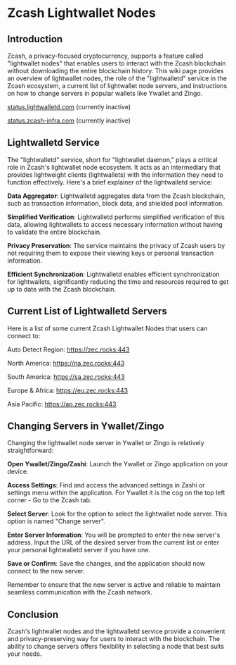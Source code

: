 
# Zcash Lightwallet Nodes

## Introduction

Zcash, a privacy-focused cryptocurrency, supports a feature called "lightwallet nodes" that enables users to interact with the Zcash blockchain without downloading the entire blockchain history. This wiki page provides an overview of lightwallet nodes, the role of the "lightwalletd" service in the Zcash ecosystem, a current list of lightwallet node servers, and instructions on how to change servers in popular wallets like Ywallet and Zingo.

[status.lightwalletd.com](https://status.lightwalletd.com) (currently inactive)

[status.zcash-infra.com](https://status.zcash-infra.com) (currently inactive)



## Lightwalletd Service

The "lightwalletd" service, short for "lightwallet daemon," plays a critical role in Zcash's lightwallet node ecosystem. It acts as an intermediary that provides lightweight clients (lightwallets) with the information they need to function effectively. Here's a brief explainer of the lightwalletd service:

__Data Aggregator__: Lightwalletd aggregates data from the Zcash blockchain, such as transaction information, block data, and shielded pool information.

__Simplified Verification__: Lightwalletd performs simplified verification of this data, allowing lightwallets to access necessary information without having to validate the entire blockchain.

__Privacy Preservation__: The service maintains the privacy of Zcash users by not requiring them to expose their viewing keys or personal transaction information.

__Efficient Synchronization__: Lightwalletd enables efficient synchronization for lightwallets, significantly reducing the time and resources required to get up to date with the Zcash blockchain.


## Current List of Lightwalletd Servers

Here is a list of some current Zcash Lightwallet Nodes that users can connect to:

Auto Detect Region: https://zec.rocks:443

North America: https://na.zec.rocks:443

South America: https://sa.zec.rocks:443

Europe & Africa: https://eu.zec.rocks:443

Asia Pacific: https://ap.zec.rocks:443

## Changing Servers in Ywallet/Zingo

Changing the lightwallet node server in Ywallet or Zingo is relatively straightforward:

__Open Ywallet/Zingo/Zashi__: Launch the Ywallet or Zingo application on your device.

__Access Settings__: Find and access the advanced settings in Zashi or settings menu within the application. For Ywallet it is the cog on the top left corner - Go to the Zcash tab. 

__Select Server__: Look for the option to select the lightwallet node server. This option is named "Change server".

__Enter Server Information__: You will be prompted to enter the new server's address. Input the URL of the desired server from the current list or enter your personal lightwalletd server if you have one. 

__Save or Confirm__: Save the changes, and the application should now connect to the new server.

Remember to ensure that the new server is active and reliable to maintain seamless communication with the Zcash network.

## Conclusion

Zcash's lightwallet nodes and the lightwalletd service provide a convenient and privacy-preserving way for users to interact with the blockchain. The ability to change servers offers flexibility in selecting a node that best suits your needs. 
